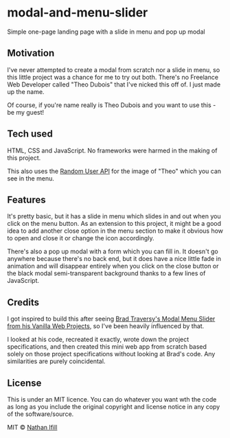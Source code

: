 # modal-and-menu-slider
Simple one-page landing page with a slide in menu and pop up modal

## Motivation

I've never attempted to create a modal from scratch nor a slide in menu, so this little project was a chance for me to try out both. There's no Freelance Web Developer called "Theo Dubois" that I've nicked this off of. I just made up the name.

Of course, if you're name really is Theo Dubois and you want to use this - be my guest!

## Tech used
HTML, CSS and JavaScript. No frameworks were harmed in the making of this project.

This also uses the [Random User API](https://randomuser.me/) for the image of "Theo" which you can see in the menu.

## Features
It's pretty basic, but it has a slide in menu which slides in and out when you click on the menu button. As an extension to this project, it might be a good idea to add another close option in the menu section to make it obvious how to open and close it or change the icon accordingly.

There's also a pop up modal with a form which you can fill in. It doesn't go anywhere because there's no back end, but it does have a nice little fade in animation and will disappear entirely when you click on the close button or the black modal semi-transparent background thanks to a few lines of JavaScript.

## Credits
I got inspired to build this after seeing [Brad Traversy's Modal Menu Slider from his Vanilla Web Projects](https://github.com/bradtraversy/vanillawebprojects/tree/master/modal-menu-slider), so I've been heavily influenced by that.

I looked at his code, recreated it exactly, wrote down the project specifications, and then created this mini web app from scratch based solely on those project specifications without looking at Brad's code. Any similarities are purely coincidental.

## License
This is under an MIT licence. You can do whatever you want wth the code as long as you include the original copyright and license notice in any copy of the software/source.

MIT © [Nathan Ifill](https://www.nathanifill.com)

